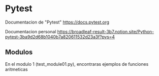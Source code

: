 # Pytest 

Documentacion de "Pytest"
https://docs.pytest.org

Documentacion personal
https://broadleaf-result-3b7.notion.site/Python-pytest-3ba9d2d68b1040b7a820611532d23a3f?pvs=4

## Modulos

En el modulo 1 (test_module01.py), encontraras ejemplos de funciones aritmeticas